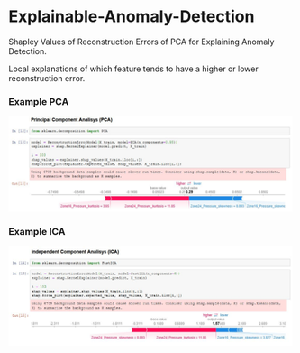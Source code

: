 # Explainable-Anomaly-Detection
Shapley Values of Reconstruction Errors of PCA for Explaining Anomaly Detection.

Local explanations of which feature tends to have a higher or lower reconstruction error.

### Example PCA
![alt text](img/pca_example.JPG)


### Example ICA
![alt text](img/ica_example.JPG)
